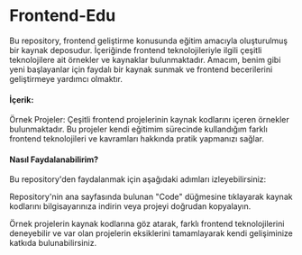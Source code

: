 # Frontend-Edu


Bu repository, frontend geliştirme konusunda eğitim amacıyla oluşturulmuş bir kaynak deposudur. İçeriğinde frontend teknolojileriyle ilgili çeşitli teknolojilere ait örnekler ve kaynaklar bulunmaktadır. Amacım, benim gibi yeni başlayanlar için faydalı bir kaynak sunmak ve frontend becerilerini geliştirmeye yardımcı olmaktır.

#### İçerik:

Örnek Projeler: Çeşitli frontend projelerinin kaynak kodlarını içeren örnekler bulunmaktadır. Bu projeler kendi eğitimim sürecinde kullandığım farklı frontend teknolojileri ve kavramları hakkında pratik yapmanızı sağlar.

#### Nasıl Faydalanabilirim?
Bu repository'den faydalanmak için aşağıdaki adımları izleyebilirsiniz:

Repository'nin ana sayfasında bulunan "Code" düğmesine tıklayarak kaynak kodlarını bilgisayarınıza indirin veya projeyi doğrudan kopyalayın.

Örnek projelerin kaynak kodlarına göz atarak, farklı frontend teknolojilerini deneyebilir ve var olan projelerin eksiklerini tamamlayarak
kendi gelişiminize katkıda bulunabilirsiniz.

